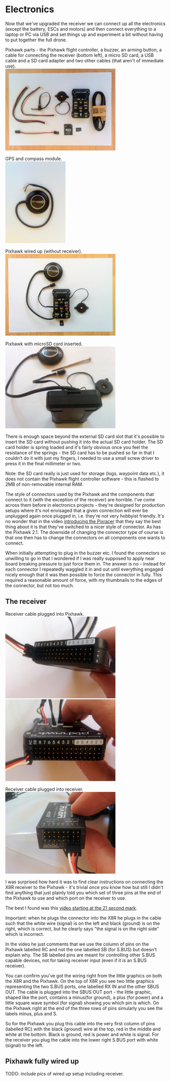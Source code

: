 Electronics
===========

Now that we've upgraded the receiver we can connect up all the electronics (except the battery, ESCs and motors) and then connect everything to a laptop or PC via USB and set things up and experiment a bit without having to put together the full drone.

Pixhawk parts - the Pixhawk flight controller, a buzzer, an arming button, a cable for connecting the receiver (bottom left), a micro SD card, a USB cable and a SD card adapter and two other cables (that aren't of immediate use).  
<img height="256" src="images/assembly/electronics/pixhawk-parts.jpg">

GPS and compass module.  
<img height="256" src="images/assembly/electronics/gps-and-compass.jpg">

Pixhawk wired up (without receiver).  
<img height="256" src="images/assembly/electronics/pixhawk-wired-up-1.jpg">

Pixhawk with microSD card inserted.  
<img height="256" src="images/assembly/electronics/pixhawk-with-sd-card-inserted.jpg">

There is enough space beyond the external SD card slot that it's possible to insert the SD card without pushing it into the actual SD card holder. The SD card holder is spring loaded and it's fairly obvious once you feel the resistance of the springs - the SD card has to be pushed so far in that I couldn't do it with just my fingers, I needed to use a small screw driver to press it in the final millimeter or two.

Note: the SD card really is just used for storage (logs, waypoint data etc.), it does not contain the Pixhawk flight controller software - this is flashed to 2MB of non-removable internal RAM.

The style of connectors used by the Pixhawk and the components that connect to it (with the exception of the receiver) are horrible. I've come across them before in electronics projects - they're designed for production setups where it's not envisaged that a given connection will ever be unplugged again once plugged in, i.e. they're not very hobbyist friendly. It's no wonder that in the video [introducing the Pixracer](https://www.youtube.com/watch?v=mpb6Cq023N8&feature=youtu.be&t=62) that they say the best thing about it is that they've switched to a nicer style of connector. As has the Pixhawk 2.1. The downside of changing the connector type of course is that one then has to change the connectors on all components one wants to connect.

When initially attempting to plug in the buzzer etc. I found the connectors so unwilling to go in that I wondered if I was really supposed to apply near board breaking pressure to just force them in. The answer is no - instead for each connector I repeatedly waggled it in and out until everything engaged nicely enough that it was then possible to force the connector in fully. This required a reasonable amount of force, with my thumbnails to the edges of the connector, but not too much.

The receiver
------------

Receiver cable plugged into Pixhawk.  
<img height="256" src="images/assembly/electronics/pixhawk-to-receiver-1.jpg"> <img height="256" src="images/assembly/electronics/pixhawk-to-receiver-2.jpg">

Receiver cable plugged into receiver.  
<img height="256" src="images/assembly/electronics/receiver-to-pixhawk.jpg">

I was surprised how hard it was to find clear instructions on connecting the X8R receiver to the Pixhawk - it's trivial once you know how but still I didn't find anything that just plainly told you which set of three pins at the end of the Pixhawk to use and which port on the receiver to use.

The best I found was this [video starting at the 21 second mark](https://www.youtube.com/watch?v=uCcVCM7ajNA&feature=youtu.be&t=21).

Important: when he plugs the connector into the X8R he plugs in the cable such that the white wire (signal) is on the left and black (ground) is on the right, which is correct, but he clearly says "the signal is on the right side" which is incorrect.

In the video he just comments that we use the column of pins on the Pixhawk labelled RC and not the one labelled SB (for S.BUS) but doesn't explain why. The SB labelled pins are meant for controlling other S.BUS capable devices, not for taking receiver input (even if it is an S.BUS receiver).

You can confirm you've got the wiring right from the little graphics on both the X8R and the Pixhawk. On the top of X8R you see two little graphics representing the two S.BUS ports, one labelled RX IN and the other SBUS OUT. The cable is plugged into the SBUS OUT port - the little graphic, shaped like the port, contains a minus(for ground), a plus (for power) and a little square wave symbol (for signal) showing you which pin is which. On the Pixhawk right at the end of the three rows of pins simularly you see the labels minus, plus and S.

So for the Pixhawk you plug this cable into the very first column of pins (labelled RC) with the black (ground) wire at the top, red in the middle and white at the bottom. Black is ground, red is power and white is signal. For the receiver you plug the cable into the lower right S.BUS port with white (signal) to the left.

Pixhawk fully wired up
----------------------

TODO: include pics of wired up setup including receiver.
